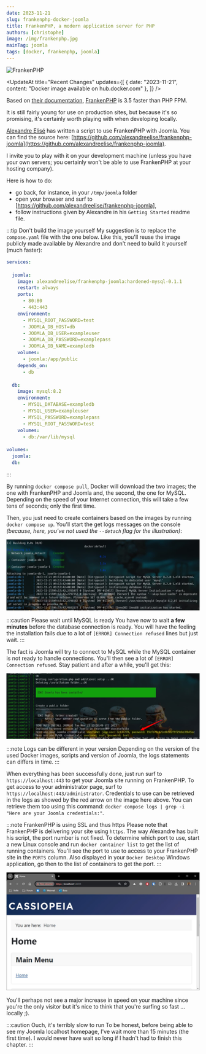 ```yaml
---
date: 2023-11-21
slug: frankenphp-docker-joomla
title: FrankenPHP, a modern application server for PHP
authors: [christophe]
image: /img/frankenphp.jpg
mainTag: joomla
tags: [docker, frankenphp, joomla]
---
```

![FrankenPHP](/img/frankenphp.jpg)

<UpdateAt
  title="Recent Changes"
  updates={[
    { date: "2023-11-21", content: "Docker image available on hub.docker.com" },
  ]}
/>

<!-- markdownlint-disable MD036 -->

Based on [their documentation](https://speakerdeck.com/dunglas/the-php-revolution-is-underway-frankenphp-1-dot-0-beta), [FrankenPHP](https://frankenphp.dev/) is 3.5 faster than PHP FPM.

It is still fairly young for use on production sites, but because it's so promising, it's certainly worth playing with when developing locally.

[Alexandre Elisé](https://github.com/alexandreelise) has written a script to use FrankenPHP with Joomla. You can find the source here: [https://github.com/alexandreelise/frankenphp-joomla](https://github.com/alexandreelise/frankenphp-joomla).

<!-- truncate -->

I invite you to play with it on your development machine (unless you have your own servers; you certainly won't be able to use FrankenPHP at your hosting company).

Here is how to do:

* go back, for instance, in your `/tmp/joomla` folder
* open your browser and surf to [https://github.com/alexandreelise/frankenphp-joomla],
* follow instructions given by Alexandre in his `Getting Started` readme file.

:::tip Don't build the image yourself
My suggestion is to replace the `compose.yaml` file with the one below. Like this, you'll reuse the image publicly made available by Alexandre and don't need to build it yourself (much faster):

<Snippet filename="compose.yaml">

```yaml
services:

  joomla:
    image: alexandreelise/frankenphp-joomla:hardened-mysql-0.1.1
    restart: always
    ports:
      - 80:80
      - 443:443
    environment:
      - MYSQL_ROOT_PASSWORD=test
      - JOOMLA_DB_HOST=db
      - JOOMLA_DB_USER=exampleuser
      - JOOMLA_DB_PASSWORD=examplepass
      - JOOMLA_DB_NAME=exampledb
    volumes:
      - joomla:/app/public
    depends_on:
      - db

  db:
    image: mysql:8.2
    environment:
      - MYSQL_DATABASE=exampledb
      - MYSQL_USER=exampleuser
      - MYSQL_PASSWORD=examplepass
      - MYSQL_ROOT_PASSWORD=test
    volumes:
      - db:/var/lib/mysql

volumes:
  joomla:
  db:
```

</Snippet>

:::

By running `docker compose pull`, Docker will download the two images; the one with FrankenPHP and Joomla and, the second, the one for MySQL. Depending on the speed of your Internet connection, this will take a few tens of seconds; only the first time.

Then, you just need to create containers based on the images by running `docker compose up`. You'll start the get logs messages on the console *(because, here, you've not used the `--detach` flag for the illustration)*:

![Running FrankenPHP](./images/running_frankenphp.jpg)

:::caution Please wait until MySQL is ready
You have now to wait **a few minutes** before the database connection is ready. You will have the feeling the installation fails due to a lot of `[ERROR] Connection refused` lines but just wait.
:::

The fact is Joomla will try to connect to MySQL while the MySQL container is not ready to handle connections. You'll then see a lot of `[ERROR] Connection refused`. Stay patient and after a while, you'll get this:

![Joomla has been installed](./images/frankenphp_joomla_installed.jpg)

:::note Logs can be different in your version
Depending on the version of the used Docker images, scripts and version of Joomla, the logs statements can differs in time.
:::

When everything has been successfully done, just run surf to `https://localhost:443` to get your Joomla site running on FrankenPHP. To get access to your administrator page, surf to `https://localhost:443/administrator`. Credentials to use can be retrieved in the logs as showed by the red arrow on the image here above. You can retrieve them too using this command: `docker compose logs | grep -i "Here are your Joomla credentials:"`.

:::note FrankenPHP is using SSL and thus https
Please note that FrankenPHP is delivering your site using `https`. The way Alexandre has built his script, the port number is not fixed. To determine which port to use, start a new Linux console and run `docker container list` to get the list of running containers. You'll see the port to use to access to your FrankenPHP site in the `PORTS` column. Also displayed in your `Docker Desktop` Windows application, go then to the list of containers to get the port.
:::

![Joomla is now running on FrankenPHP](./images/frankenphp_joomla_homepage.jpg)

You'll perhaps not see a major increase in speed on your machine since you're the only visitor but it's nice to think that you're surfing so fast ... locally ;).

:::caution Ouch, it's terribly slow to run
To be honest, before being able to see my Joomla localhost homepage, I've wait more than 15 minutes (the first time). I would never have wait so long if I hadn't had to finish this chapter.
:::
